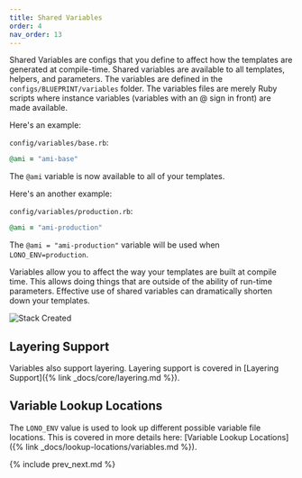 ```yaml
---
title: Shared Variables
order: 4
nav_order: 13
---
```


Shared Variables are configs that you define to affect how the templates are generated at compile-time.  Shared variables are available to all templates, helpers, and parameters.  The variables are defined in the `configs/BLUEPRINT/variables` folder.  The variables files are merely Ruby scripts where instance variables (variables with an @ sign in front) are made available.

Here's an example:

`config/variables/base.rb`:

```ruby
@ami = "ami-base"
```

The `@ami` variable is now available to all of your templates.

Here's an another example:

`config/variables/production.rb`:

```ruby
@ami = "ami-production"
```

The `@ami = "ami-production"` variable will be used when `LONO_ENV=production`.

Variables allow you to affect the way your templates are built at compile time. This allows doing things that are outside of the ability of run-time parameters. Effective use of shared variables can dramatically shorten down your templates.

<img src="/img/tutorial/lono-flowchart.png" alt="Stack Created" class="doc-photo lono-flowchart">

## Layering Support

Variables also support layering. Layering support is covered in [Layering Support]({% link _docs/core/layering.md %}).

## Variable Lookup Locations

The `LONO_ENV` value is used to look up different possible variable file locations. This is covered in more details here: [Variable Lookup Locations]({% link _docs/lookup-locations/variables.md %}).

{% include prev_next.md %}
